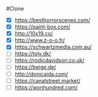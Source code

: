 #Clone
 - [x] https://besthorrorscenes.com/
 - [x] https://paint-box.com/
 - [x] http://10x19.co/
 - [x] http://www.z-o-o.fr/
 - [x] https://schwartzmedia.com.au/
 - [ ] https://tolv.dk/
 - [ ] https://rodicdavidson.co.uk/
 - [ ] https://beige.de/
 - [ ] http://donicaida.com/
 - [ ] https://canalstreet.market/
 - [ ] https://wonhundred.com/